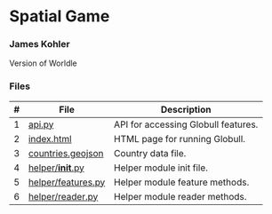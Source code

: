# Spatial Game
### James Kohler

Version of Worldle

### Files

|#|File|Description|
|:-:|-|-|
|1|[api.py](./api.py)|API for accessing Globull features.|
|2|[index.html](./index.html)|HTML page for running Globull.|
|3|[countries.geojson](./countries.geojson)|Country data file.|
|4|[helper/__init__.py](./helper/__init__.py)|Helper module init file.|
|5|[helper/features.py](./helper/__init__.py)|Helper module feature methods.|
|6|[helper/reader.py](./helper/__init__.py)|Helper module reader methods.|